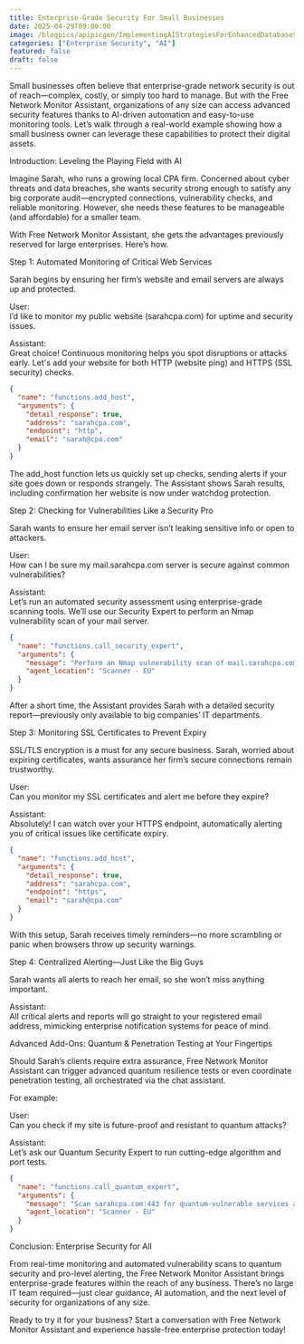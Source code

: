 ```yaml
---
title: Enterprise-Grade Security For Small Businesses
date: 2025-04-29T09:00:00
image: /blogpics/apipicgen/ImplementingAIStrategiesForEnhancedDatabaseSecurity-DGS77XIAZI.jpg
categories: ["Enterprise Security", "AI"]
featured: false
draft: false
---
```

Small businesses often believe that enterprise-grade network security is out of reach—complex, costly, or simply too hard to manage. But with the Free Network Monitor Assistant, organizations of any size can access advanced security features thanks to AI-driven automation and easy-to-use monitoring tools. Let’s walk through a real-world example showing how a small business owner can leverage these capabilities to protect their digital assets.

Introduction: Leveling the Playing Field with AI

Imagine Sarah, who runs a growing local CPA firm. Concerned about cyber threats and data breaches, she wants security strong enough to satisfy any big corporate audit—encrypted connections, vulnerability checks, and reliable monitoring. However, she needs these features to be manageable (and affordable) for a smaller team.

With Free Network Monitor Assistant, she gets the advantages previously reserved for large enterprises. Here’s how.

Step 1: Automated Monitoring of Critical Web Services

Sarah begins by ensuring her firm’s website and email servers are always up and protected.

User:  
I’d like to monitor my public website (sarahcpa.com) for uptime and security issues.

Assistant:  
Great choice! Continuous monitoring helps you spot disruptions or attacks early. Let's add your website for both HTTP (website ping) and HTTPS (SSL security) checks.

```json
{
  "name": "functions.add_host",
  "arguments": {
    "detail_response": true,
    "address": "sarahcpa.com",
    "endpoint": "http",
    "email": "sarah@cpa.com"
  }
}
```
The add_host function lets us quickly set up checks, sending alerts if your site goes down or responds strangely. The Assistant shows Sarah results, including confirmation her website is now under watchdog protection.

Step 2: Checking for Vulnerabilities Like a Security Pro

Sarah wants to ensure her email server isn’t leaking sensitive info or open to attackers.

User:  
How can I be sure my mail.sarahcpa.com server is secure against common vulnerabilities?

Assistant:  
Let’s run an automated security assessment using enterprise-grade scanning tools. We’ll use our Security Expert to perform an Nmap vulnerability scan of your mail server.

```json
{
  "name": "functions.call_security_expert",
  "arguments": {
    "message": "Perform an Nmap vulnerability scan of mail.sarahcpa.com to detect open ports, weak configurations, and known exposure points. Authorized by owner.",
    "agent_location": "Scanner - EU"
  }
}
```
After a short time, the Assistant provides Sarah with a detailed security report—previously only available to big companies’ IT departments.

Step 3: Monitoring SSL Certificates to Prevent Expiry

SSL/TLS encryption is a must for any secure business. Sarah, worried about expiring certificates, wants assurance her firm’s secure connections remain trustworthy.

User:  
Can you monitor my SSL certificates and alert me before they expire?

Assistant:  
Absolutely! I can watch over your HTTPS endpoint, automatically alerting you of critical issues like certificate expiry.

```json
{
  "name": "functions.add_host",
  "arguments": {
    "detail_response": true,
    "address": "sarahcpa.com",
    "endpoint": "https",
    "email": "sarah@cpa.com"
  }
}
```
With this setup, Sarah receives timely reminders—no more scrambling or panic when browsers throw up security warnings.

Step 4: Centralized Alerting—Just Like the Big Guys

Sarah wants all alerts to reach her email, so she won’t miss anything important.

Assistant:  
All critical alerts and reports will go straight to your registered email address, mimicking enterprise notification systems for peace of mind.

Advanced Add-Ons: Quantum & Penetration Testing at Your Fingertips

Should Sarah’s clients require extra assurance, Free Network Monitor Assistant can trigger advanced quantum resilience tests or even coordinate penetration testing, all orchestrated via the chat assistant.

For example:

User:  
Can you check if my site is future-proof and resistant to quantum attacks?

Assistant:  
Let’s ask our Quantum Security Expert to run cutting-edge algorithm and port tests.

```json
{
  "name": "functions.call_quantum_expert",
  "arguments": {
    "message": "Scan sarahcpa.com:443 for quantum-vulnerable services and test for Kyber512 and Dilithium2 support.",
    "agent_location": "Scanner - EU"
  }
}
```
Conclusion: Enterprise Security for All

From real-time monitoring and automated vulnerability scans to quantum security and pro-level alerting, the Free Network Monitor Assistant brings enterprise-grade features within the reach of any business. There’s no large IT team required—just clear guidance, AI automation, and the next level of security for organizations of any size.

Ready to try it for your business? Start a conversation with Free Network Monitor Assistant and experience hassle-free enterprise protection today!